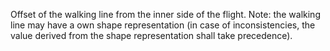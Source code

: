 Offset of the walking line from the inner side of the flight.
Note: the walking line may have a own shape representation (in case of inconsistencies, the value derived from the shape representation shall take precedence).
